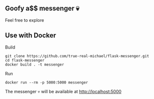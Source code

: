 ## Goofy a$$ messenger 💀
Feel free to explore

## Use with Docker

Build
```shell
git clone https://github.com/true-real-michael/flask-messenger.git
cd flask-messenger
docker build . -t messenger
```

Run
```shell
docker run --rm -p 5000:5000 messenger
```

The messenger 💀 will be available at [http://localhost:5000](http://localhost:5000)
